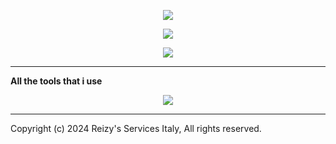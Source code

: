 <p align="center"><img src="https://readme-typing-svg.demolab.com?font=Fira+Code&duration=2500&pause=50&color=4C00F7&random=false&width=435&lines=Hi!+I'm+Reizy!;I+live+in+Italy.;I+like+Videogames;and;i'm+the+founder+of+a+record+label"></a></p>


<p align="center"><img src="https://lanyard.cnrad.dev/api/921732185562685492?&theme=dark&borderRadius=20px&idleMessage=Doing%20nothing%20rn%20I'm%20borred&showDisplayName=true"></a></p>


<p align="center"><img src="https://github-profile-trophy.vercel.app/?username=P0rc0D10&theme=discord"</a></p>


----- 
<b>All the tools that i use</b>


<p align="center">
  <a href="https://skillicons.dev">
    <img src="https://skillicons.dev/icons?i=vercel,aws,azure,discord,ps,pr,bots,vscode,github,gmail,html,instagram,twitter" />
  </a>
</p>


-----


Copyright (c) 2024 Reizy's Services Italy, All rights reserved.



